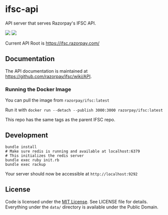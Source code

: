 # ifsc-api

API server that serves Razorpay's IFSC API.

[![](https://images.microbadger.com/badges/image/razorpay/ifsc:1.5.0.svg)](https://microbadger.com/images/razorpay/ifsc:1.5.0) [![](https://images.microbadger.com/badges/version/razorpay/ifsc:1.5.0.svg)](https://microbadger.com/images/razorpay/ifsc:1.5.0)

Current API Root is <https://ifsc.razorpay.com/>

## Documentation

The API documentation is maintained at https://github.com/razorpay/ifsc/wiki/API.

### Running the Docker Image

You can pull the image from `razorpay/ifsc:latest`

Run it with `docker run --detach --publish 3000:3000 razorpay/ifsc:latest`

This repo has the same tags as the parent IFSC repo.

## Development

```
bundle install
# Make sure redis is running and available at localhost:6379
# This initializes the redis server
bundle exec ruby init.rb
bundle exec rackup
```

Your server should now be accessible at `http://localhost:9292`

## License

Code is licensed under the [MIT License](https://nemo.mit-license.org/). See LICENSE file for details. Everything under the `data/` directory is available under the Public Domain.
